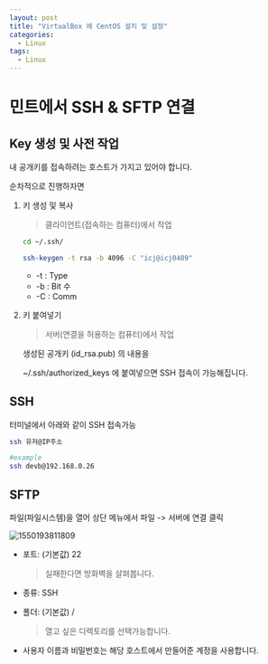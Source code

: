 ```yaml
---
layout: post
title: "VirtualBox 에 CentOS 설치 및 설정"
categories:
  - Linux
tags:
  - Linux
---
```


# 민트에서 SSH & SFTP 연결



## Key 생성 및 사전 작업

내 공개키를 접속하려는 호스트가 가지고 있어야 합니다.



순차적으로 진행하자면



1. 키 생성 및 복사

   > 클라이언트(접속하는 컴퓨터)에서 작업

   ```sh
   cd ~/.ssh/
   
   ssh-keygen -t rsa -b 4096 -C "icj@icj0409"
   ```

   - -t : Type
   - -b : Bit 수
   - -C : Comm

2. 키 붙여넣기

   > 서버(연결을 허용하는 컴퓨터)에서 작업

   생성된 공개키 (id_rsa.pub) 의 내용을

   ~/.ssh/authorized_keys 에 붙여넣으면 SSH 접속이 가능해집니다.



## SSH

터미널에서 아래와 같이 SSH 접속가능

```sh
ssh 유저@IP주소

#example
ssh devb@192.168.0.26
```



## SFTP

파일(파일시스템)을 열어 상단 메뉴에서 파일 -> 서버에 연결 클릭



![1550193811809](https://user-images.githubusercontent.com/31085727/54797385-48ffb100-4c97-11e9-912a-24ec572304e5.png)



- 포트: (기본값) 22 

  > 실패한다면 방화벽을 살펴봅니다.

- 종류: SSH

- 폴더: (기본값) /

  > 열고 싶은 디렉토리를 선택가능합니다.

- 사용자 이름과 비밀번호는 해당 호스트에서 만들어준 계정을 사용합니다.



